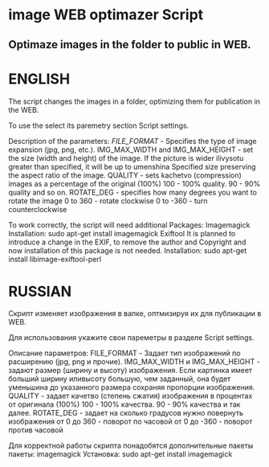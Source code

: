 # image WEB optimazer Script
## Optimaze images in the folder to public in WEB.

# ENGLISH
The script changes the images in a folder, optimizing them for publication in the WEB.

To use the select its paremetry section Script settings.

Description of the parameters:
*FILE_FORMAT* - Specifies the type of image expansion (jpg, png, etc.).
IMG_MAX_WIDTH and IMG_MAX_HEIGHT - set the size (width and height) of the image.
	If the picture is wider ilivysotu greater than specified, it will be up to umenshina
	Specified size preserving the aspect ratio of the image.
QUALITY - sets kachetvo (compression) images as a percentage of the original (100%)
	100 - 100% quality.
	90 - 90% quality and so on.
ROTATE_DEG - specifies how many degrees you want to rotate the image
	0 to 360 - rotate clockwise
	0 to -360 - turn counterclockwise

To work correctly, the script will need additional Packages:
  Imagemagick
    Installation: sudo apt-get install imagemagick
  Exiftool
  It is planned to introduce a change in the EXIF, to remove 
  the author and Copyright and now installation of this 
  package is not needed.
    Installation: sudo apt-get install libimage-exiftool-perl

# RUSSIAN
Скрипт изменяет изображения в вапке, оптмизируя их для публикации в WEB.

Для использования укажите свои пареметры в разделе Script settings.

Описание параметров:
FILE_FORMAT - Задает тип изображений по расширению (jpg, png и прочие).
IMG_MAX_WIDTH и IMG_MAX_HEIGHT - задают размер (ширину и высоту) изображения.
    Если картинка имеет больший ширину иливысоту большую, чем заданный, она будет уменьшина до
    указанного размера сохраняя пропорции изображения.
QUALITY - задает качетво (степень сжатия) изображения в процентах от оригинала (100%)
	100 - 100% качества.
	90 - 90% качества и так далее.
ROTATE_DEG - задает на сколько градусов нужно повернуть изображения
	от 0 до 360  - поворот по часовой 
	от 0 до -360 - поворот против часовой

Для корректной работы скрипта понадобятся дополнительные пакеты пакеты:
	imagemagick
		Установка: sudo apt-get install imagemagick
